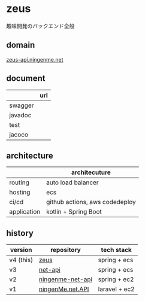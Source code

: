 # zeus

趣味開発のバックエンド全般

## domain

[zeus-api.ningenme.net](https://zeus-api.ningenme.net)

## document

|            |url                             |  
|----------- |------------------------------- |  
|swagger     | |
|javadoc     | |  
|test        | |  
|jacoco      | |  

## architecture

|            |      architecuture             |  
|----------- |------------------------------- |  
|routing     | auto load balancer             |
|hosting     | ecs                            |  
|ci/cd       | github actions, aws codedeploy |  
|application | kotlin + Spring Boot           |  

## history

|version  |repository                                                       |tech stack|  
|------   |---------                                                        |----------- |  
|v4 (this)|[zeus](https://github.com/ningenMe/zeus)                         |spring + ecs|
|v3       |[net-api](https://github.com/ningenMe/net-api)                   |spring + ecs|  
|v2       |[ningenme-net-api](https://github.com/ningenMe/ningenme-net-api) |spring + ec2|  
|v1       |[ningenMe.net.API](https://github.com/ningenMe/ningenMe.net.API) |laravel + ec2|  
